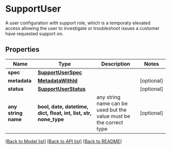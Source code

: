 # SupportUser

A user configuration with support role, which is a temporaty elevated access allowing the user to investigate or troubleshoot issues a customer have requested support on. 

## Properties
Name | Type | Description | Notes
------------ | ------------- | ------------- | -------------
**spec** | [**SupportUserSpec**](SupportUserSpec.md) |  | 
**metadata** | [**MetadataWithId**](MetadataWithId.md) |  | [optional] 
**status** | [**SupportUserStatus**](SupportUserStatus.md) |  | [optional] 
**any string name** | **bool, date, datetime, dict, float, int, list, str, none_type** | any string name can be used but the value must be the correct type | [optional]

[[Back to Model list]](../README.md#documentation-for-models) [[Back to API list]](../README.md#documentation-for-api-endpoints) [[Back to README]](../README.md)


